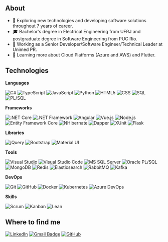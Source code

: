 <!-- ## Hi there 👋 -->

<!--
**malvesealves/malvesealves** is a ✨ _special_ ✨ repository because its `README.md` (this file) appears on your GitHub profile.

Here are some ideas to get you started:

- 🔭 I’m currently working on ...
- 🌱 I’m currently learning ...
- 👯 I’m looking to collaborate on ...
- 🤔 I’m looking for help with ...
- 💬 Ask me about ...
- 📫 How to reach me: ...
- 😄 Pronouns: ...
- ⚡ Fun fact: ...
-->

## About

- 🤔 Exploring new technologies and developing software solutions throughout 7 years of career.
- 🎓 Bachelor's degree in Electrical Engineering from UFRJ and postgraduate degree in Software Engineering from PUC Rio.
- 💼 Working as a Senior Developer/Software Engineer/Technical Leader at Unimed PR.
- 🌱 Learning more about Cloud Platforms (Azure and AWS) and Flutter.

## Technologies

**Languages**

![C#](https://img.shields.io/badge/-C%23-333333?style=flat&logo=C&logoColor=00599C)
![TypeScript](https://img.shields.io/badge/-TypeScript-333333?style=flat&logo=typescript)
![JavaScript](https://img.shields.io/badge/-JavaScript-333333?style=flat&logo=javascript)
![Python](https://img.shields.io/badge/-Python-333333?style=flat&logo=Python)
![HTML5](https://img.shields.io/badge/-HTML5-333333?style=flat&logo=HTML5)
![CSS](https://img.shields.io/badge/-CSS-333333?style=flat&logo=CSS3&logoColor=1572B6)
![SQL](https://img.shields.io/badge/-SQL-333333?style=flat&logo=ms-sql-server)
![PL/SQL](https://img.shields.io/badge/-PL/SQL-333333?style=flat&logo=oracle)

**Frameworks**

![.NET Core](https://img.shields.io/badge/-.NET%20Core-333333?style=flat&logo=dotnet&logoColor=00599C)
![.NET Framework](https://img.shields.io/badge/-.NET%20Framework-333333?style=flat&logo=dotnet&logoColor=00599C)
![Angular](https://img.shields.io/badge/-Angular-333333?style=flat&logo=Angular)
![Vue.js](https://img.shields.io/badge/-Vue.js-333333?style=flat&logo=vuedotjs)
![Node.js](https://img.shields.io/badge/-Node.js-333333?style=flat&logo=node.js)
![Entity Framework Core](https://img.shields.io/badge/-Entity%20Framework%20Core-333333?style=flat)
![NHibernate](https://img.shields.io/badge/-NHibernate-333333?style=flat)
![Dapper](https://img.shields.io/badge/-Dapper-333333?style=flat&logo=Dapper)
![XUnit](https://img.shields.io/badge/-XUnit-333333?style=flat&logo=xunit)
![Flask](https://img.shields.io/badge/-Flask-333333?style=flat&logo=Flask)

**Libraries**

![jQuery](https://img.shields.io/badge/-jQuery-333333?style=flat&logo=jQuery)
![Bootstrap](https://img.shields.io/badge/-Bootstrap-333333?style=flat&logo=Bootstrap)
![Material UI](https://img.shields.io/badge/-Material%20UI-333333?style=flat&logo=materialui)

**Tools**

![Visual Studio](https://img.shields.io/badge/-Visual%20Studio-333333?style=flat&logo=visual-studio&logoColor=007ACC)
![Visual Studio Code](https://img.shields.io/badge/-Visual%20Studio%20Code-333333?style=flat&logo=visual-studio-code&logoColor=007ACC)
![MS SQL Server](https://img.shields.io/badge/-MS%20SQL%20Server-333333?style=flat&logo=ms-sql-server)
![Oracle PL/SQL](https://img.shields.io/badge/-Oracle%20PL/SQL-333333?style=flat&logo=oracle)
![MongoDB](https://img.shields.io/badge/-MongoDB-333333?style=flat&logo=mongodb)
![Redis](https://img.shields.io/badge/-Redis-333333?style=flat&logo=Redis)
![Elasticsearch](https://img.shields.io/badge/-Elasticsearch-333333?style=flat&logo=Elasticsearch)
![RabbitMQ](https://img.shields.io/badge/-RabbitMQ-333333?style=flat&logo=rabbitmq)
![Kafka](https://img.shields.io/static/v1?label=&message=Apache%20Kafka&logo=apache-kafka&color=4f4f4f)
<!-- ![Postman](https://img.shields.io/badge/-Postman-333333?style=flat&logo=postman) -->

**DevOps**

![Git](https://img.shields.io/badge/-Git-333333?style=flat&logo=git)
![GitHub](https://img.shields.io/badge/-GitHub-333333?style=flat&logo=github)
![Docker](https://img.shields.io/badge/-Docker-333333?style=flat&logo=docker)
![Kubernetes](https://img.shields.io/badge/-Kubernetes-333333?style=flat&logo=kubernetes)
![Azure DevOps](https://img.shields.io/badge/-Azure%20DevOps-333333?style=flat&logo=azuredevops)

**Skills**

![Scrum](https://img.shields.io/badge/-Scrum-333333?style=flat&logo=Scrum)
![Kanban](https://img.shields.io/badge/-Kanban-333333?style=flat&logo=Kanban)
![Lean](https://img.shields.io/badge/-Lean-333333?style=flat&logo=Lean)

## Where to find me

[![LinkedIn](https://custom-icon-badges.demolab.com/badge/LinkedIn-0A66C2?logo=linkedin-white&logoColor=fff)](https://www.linkedin.com/in/mateus-alves-e-alves/)
[![Gmail Badge](https://img.shields.io/badge/-Gmail-006bed?style=flat-square&logo=Gmail&logoColor=white&link=mailto:m.alvesealves@gmail.com)](mailto:m.alvesealves@gmail.com)
[![GitHub](https://img.shields.io/badge/-GitHub-333333?style=flat&logo=github)](https://github.com/malvesealves)
